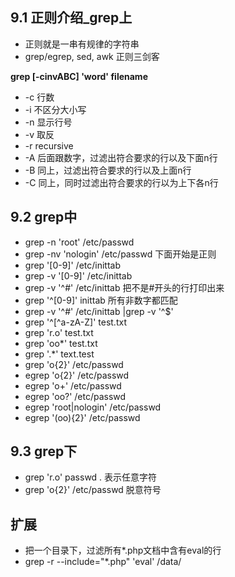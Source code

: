 ## 9.1 正则介绍_grep上
* 正则就是一串有规律的字符串
* grep/egrep, sed, awk 正则三剑客

**grep [-cinvABC] 'word' filename**
* -c 行数
* -i 不区分大小写
* -n 显示行号
* -v 取反
* -r recursive
* -A 后面跟数字，过滤出符合要求的行以及下面n行
* -B 同上，过滤出符合要求的行以及上面n行
* -C 同上，同时过滤出符合要求的行以为上下各n行



## 9.2 grep中
* grep -n 'root' /etc/passwd
* grep -nv 'nologin' /etc/passwd   下面开始是正则
* grep '[0-9]' /etc/inittab
* grep -v '[0-9]' /etc/inittab
* grep -v '^#' /etc/inittab  把不是#开头的行打印出来
* grep '^[0-9]' inittab  所有非数字都匹配
* grep -v '^#' /etc/inittab |grep -v '^$'
* grep '^[^a-zA-Z]' test.txt  
* grep 'r.o' test.txt
* grep 'oo*' test.txt
* grep '.*' text.test
* grep 'o\{2\}' /etc/passwd
* egrep 'o{2}' /etc/passwd
* egrep 'o+' /etc/passwd
* egrep 'oo?' /etc/passwd
* egrep 'root|nologin' /etc/passwd
* egrep '(oo){2}' /etc/passwd





## 9.3 grep下
* grep 'r.o' passwd  . 表示任意字符
* grep 'o\{2\}' /etc/passwd 脱意符号


## 扩展
* 把一个目录下，过滤所有*.php文档中含有eval的行
* grep -r --include="*.php" 'eval' /data/
